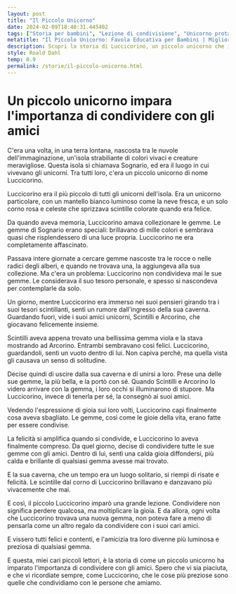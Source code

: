 ```yaml
---
layout: post
title: "Il Piccolo Unicorno"
date: 2024-02-09T18:40:31.445402
tags: ["Storia per bambini", "Lezione di condivisione", "Unicorno protagonista", "Amicizia e generosità"]
metatitle: "Il Piccolo Unicorno: Favola Educativa per Bambini | Migliori Storie per l'Infanzia"
description: Scopri la storia di Luccicorino, un piccolo unicorno che impara l'importanza di condividere con gli amici. Un racconto incantevole che insegna ai bambini il valore dell'amicizia e della condivisione.
style: Roald Dahl
temp: 0.9
permalink: /storie/il-piccolo-unicorno.html
---
```

# Un piccolo unicorno impara l'importanza di condividere con gli amici

C'era una volta, in una terra lontana, nascosta tra le nuvole dell'immaginazione, un'isola strabiliante di colori vivaci e creature meravigliose. Questa isola si chiamava Sognario, ed era il luogo in cui vivevano gli unicorni. Tra tutti loro, c'era un piccolo unicorno di nome Luccicorino.

Luccicorino era il più piccolo di tutti gli unicorni dell'isola. Era un unicorno particolare, con un mantello bianco luminoso come la neve fresca, e un solo corno rosa e celeste che sprizzava scintille colorate quando era felice.

Da quando aveva memoria, Luccicorino amava collezionare le gemme. Le gemme di Sognario erano speciali: brillavano di mille colori e sembrava quasi che risplendessero di una luce propria. Luccicorino ne era completamente affascinato.

Passava intere giornate a cercare gemme nascoste tra le rocce o nelle radici degli alberi, e quando ne trovava una, la aggiungeva alla sua collezione. Ma c'era un problema: Luccicorino non condivideva mai le sue gemme. Le considerava il suo tesoro personale, e spesso si nascondeva per contemplarle da solo.

Un giorno, mentre Luccicorino era immerso nei suoi pensieri girando tra i suoi tesori scintillanti, sentì un rumore dall'ingresso della sua caverna. Guardando fuori, vide i suoi amici unicorni, Scintilli e Arcorino, che giocavano felicemente insieme. 

Scintilli aveva appena trovato una bellissima gemma viola e la stava mostrando ad Arcorino. Entrambi sembravano così felici. Luccicorino, guardandoli, sentì un vuoto dentro di lui. Non capiva perché, ma quella vista gli causava un senso di solitudine.

Decise quindi di uscire dalla sua caverna e di unirsi a loro. Prese una delle sue gemme, la più bella, e la portò con sé. Quando Scintilli e Arcorino lo videro arrivare con la gemma, i loro occhi si illuminarono di stupore. Ma Luccicorino, invece di tenerla per sé, la consegnò ai suoi amici.

Vedendo l'espressione di gioia sui loro volti, Luccicorino capì finalmente cosa aveva sbagliato. Le gemme, così come le gioie della vita, erano fatte per essere condivise.

La felicità si amplifica quando si condivide, e Luccicorino lo aveva finalmente compreso. Da quel giorno, decise di condividere tutte le sue gemme con gli amici. Dentro di lui, sentì una calda gioia diffondersi, più calda e brillante di qualsiasi gemma avesse mai trovato.

E la sua caverna, che un tempo era un luogo solitario, si riempì di risate e felicità. Le scintille dal corno di Luccicorino brillavano e danzavano più vivacemente che mai.

E così, il piccolo Luccicorino imparò una grande lezione. Condividere non significa perdere qualcosa, ma moltiplicare la gioia. E da allora, ogni volta che Luccicorino trovava una nuova gemma, non poteva fare a meno di pensarla come un altro regalo da condividere con i suoi cari amici.

E vissero tutti felici e contenti, e l'amicizia tra loro divenne più luminosa e preziosa di qualsiasi gemma.

E questa, miei cari piccoli lettori, è la storia di come un piccolo unicorno ha imparato l'importanza di condividere con gli amici. Spero che vi sia piaciuta, e che vi ricordiate sempre, come Luccicorino, che le cose più preziose sono quelle che condividiamo con le persone che amiamo.

        